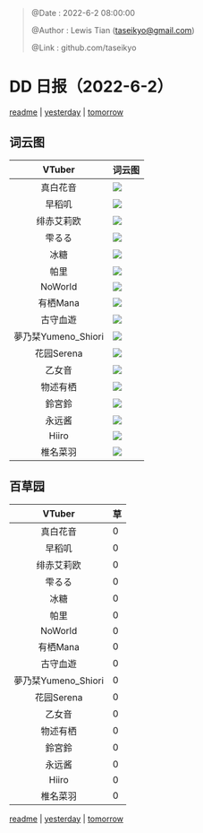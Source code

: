 > @Date    : 2022-6-2 08:00:00
>
> @Author  : Lewis Tian (taseikyo@gmail.com)
>
> @Link    : github.com/taseikyo

# DD 日报（2022-6-2）

[readme](../README.md) | [yesterday](2022-6-1.md) | [tomorrow](2022-6-3.md)

## 词云图

|VTuber|词云图|
|:-:|-|
|真白花音|![](../../images/daily/21402309_2022-6-2_purge_wordcloud.png)|
|早稻叽|![](../../images/daily/41682_2022-6-2_purge_wordcloud.png)|
|绯赤艾莉欧|![](../../images/daily/21396545_2022-6-2_purge_wordcloud.png)|
|雫るる|![](../../images/daily/21013446_2022-6-2_purge_wordcloud.png)|
|冰糖|![](../../images/daily/876396_2022-6-2_purge_wordcloud.png)|
|帕里|![](../../images/daily/4895312_2022-6-2_purge_wordcloud.png)|
|NoWorld|![](../../images/daily/21448649_2022-6-2_purge_wordcloud.png)|
|有栖Mana|![](../../images/daily/6542258_2022-6-2_purge_wordcloud.png)|
|古守血遊|![](../../images/daily/8725120_2022-6-2_purge_wordcloud.png)|
|夢乃栞Yumeno_Shiori|![](../../images/daily/14052636_2022-6-2_purge_wordcloud.png)|
|花园Serena|![](../../images/daily/14327465_2022-6-2_purge_wordcloud.png)|
|乙女音|![](../../images/daily/21320551_2022-6-2_purge_wordcloud.png)|
|物述有栖|![](../../images/daily/21449083_2022-6-2_purge_wordcloud.png)|
|鈴宮鈴|![](../../images/daily/21685677_2022-6-2_purge_wordcloud.png)|
|永远酱|![](../../images/daily/21701071_2022-6-2_purge_wordcloud.png)|
|Hiiro|![](../../images/daily/21919321_2022-6-2_purge_wordcloud.png)|
|椎名菜羽|![](../../images/daily/22347054_2022-6-2_purge_wordcloud.png)|

## 百草园

|VTuber|草|
|:-:|-|
|真白花音|0|
|早稻叽|0|
|绯赤艾莉欧|0|
|雫るる|0|
|冰糖|0|
|帕里|0|
|NoWorld|0|
|有栖Mana|0|
|古守血遊|0|
|夢乃栞Yumeno_Shiori|0|
|花园Serena|0|
|乙女音|0|
|物述有栖|0|
|鈴宮鈴|0|
|永远酱|0|
|Hiiro|0|
|椎名菜羽|0|

[readme](../README.md) | [yesterday](2022-6-1.md) | [tomorrow](2022-6-3.md)
